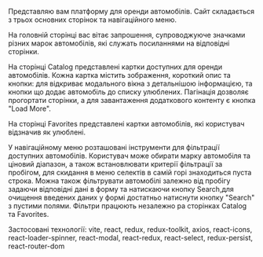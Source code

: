 Представляю вам платформу для оренди автомобілів. Сайт складається з трьох основних сторінок та навігаційного меню.

На головній сторінці вас вітає запрошення, супроводжуюче значками різних марок автомобілів, які служать посиланнями на відповідні сторінки.

На сторінці Catalog представлені картки доступних для оренди автомобілів. Кожна картка містить зображення, короткий опис та кнопки: для відкриває модального вікна з детальнішою інформацією, та кнопки що додає автомобіль до списку улюблених. Пагінація дозволяє прогортати сторінки, а для завантаження додаткового контенту є кнопка "Load More".

На сторінці Favorites представлені картки автомобілів, які користувач відзначив як улюблені.

У навігаційному меню розташовані інструменти для фільтрації доступних автомобілів. Користувач може обирати марку автомобіля та ціновий діапазон, а також встановлювати критерії фільтрації за пробігом, для скидання в меню селектів в самій горі знаходиться пуста строка. Можна також фільтрувати автомобілі залежно від пробігу задаючи відповідні дані в форму та натискаючи кнопку Search,для очищення введених даних у формі достатньо натиснути кнопку "Search" з пустими полями. Фільтри працюють незалежно ра сторінках Catalog та Favorites.

Застосовані технології:
vite,
react,
redux,
redux-toolkit,
axios,
react-icons,
react-loader-spinner,
react-modal,
react-redux,
react-select,
redux-persist,
react-router-dom
